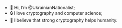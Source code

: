 - 👋 Hi, I’m @UkrainianNationalist;
- 🔒 I love cryptography and computer science;
- 🔑 I believe that strong cryptography helps humanity.
